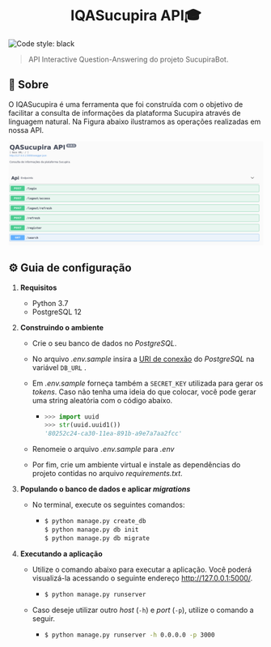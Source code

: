 <h1 align="center">IQASucupira API🎓</h1>

![Code style: black](https://img.shields.io/badge/code%20style-black-000000.svg?style=flat-square)


> API Interactive Question-Answering do projeto SucupiraBot.

## 📖 Sobre

O IQASucupira é uma ferramenta que foi construída com o objetivo de facilitar a consulta de informações da plataforma Sucupira através de linguagem natural. Na Figura abaixo ilustramos as operações realizadas em nossa API.

<img src="QASucupira-API.png" alt="QASucupira API" style="zoom:80%;" />

## ⚙️ Guia de configuração

1. **Requisitos**

   - Python 3.7
   - PostgreSQL 12

2. **Construindo o ambiente**

   - Crie o seu banco de dados no *PostgreSQL*.

   - No arquivo *.env.sample* insira a [URI de conexão](https://www.postgresql.org/docs/current/libpq-connect.html#LIBPQ-CONNSTRING) do *PostgreSQL* na variável `DB_URL` .

   - Em *.env.sample* forneça também a `SECRET_KEY` utilizada para gerar os *tokens*. Caso não tenha uma ideia do que colocar, você pode gerar uma string aleatória com o código abaixo.

     - ```python
       >>> import uuid
       >>> str(uuid.uuid1())
       '80252c24-ca30-11ea-891b-a9e7a7aa2fcc'
       ```

   - Renomeie o arquivo *.env.sample* para *.env*

   - Por fim, crie um ambiente virtual e instale as dependências do projeto contidas no arquivo *requirements.txt*.

3. **Populando o banco de dados e aplicar *migrations***

   - No terminal, execute os seguintes comandos:

     - ```sh
       $ python manage.py create_db
       $ python manage.py db init
       $ python manage.py db migrate
       ```

4. **Executando a aplicação**

   - Utilize o comando abaixo para executar a aplicação. Você poderá  visualizá-la acessando o seguinte endereço http://127.0.0.1:5000/.

     - ```sh
       $ python manage.py runserver
       ```

   - Caso deseje utilizar outro *host* (`-h`) e *port* (`-p`), utilize o comando a seguir.

     - ```sh
       $ python manage.py runserver -h 0.0.0.0 -p 3000
       ```
